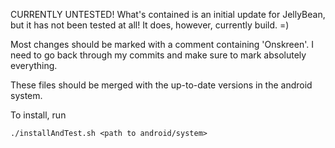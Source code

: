 CURRENTLY UNTESTED! What's contained is an initial update for JellyBean, but it has not been tested at all! It does, however, currently build. =)

Most changes should be marked with a comment containing 'Onskreen'. I need to go back through my commits and make sure to mark absolutely everything. 

These files should be merged with the up-to-date versions in the android system. 

To install, run 

    ./installAndTest.sh <path to android/system>

